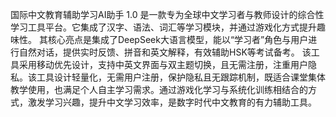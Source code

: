 国际中文教育辅助学习AI助手 1.0 是一款专为全球中文学习者与教师设计的综合性学习工具平台。它集成了汉字、语法、词汇等学习模块，并通过游戏化方式提升趣味性。
其核心亮点是集成了DeepSeek大语言模型，能以“学习者”角色与用户进行自然对话，提供实时反馈、拼音和英文解释，有效辅助HSK等考试备考。
该工具采用移动优先设计，支持中英文界面与双主题切换，且无需注册，注重用户隐私。该工具设计轻量化，无需用户注册，保护隐私且无跟踪机制，既适合课堂集体教学使用，也满足个人自主学习需求。通过游戏化学习与系统化训练相结合的方式，激发学习兴趣，提升中文学习效率，是数字时代中文教育的有力辅助工具。
